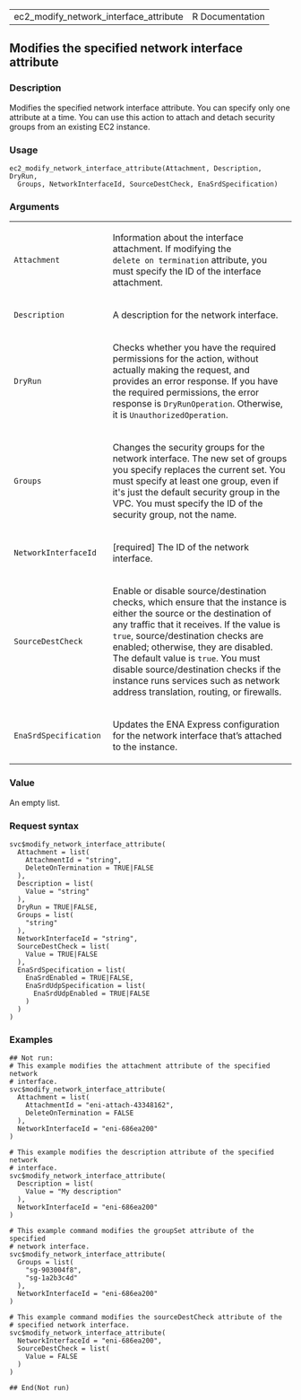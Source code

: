 <table style="width: 100%;">
<tbody>
<tr class="odd">
<td>ec2_modify_network_interface_attribute</td>
<td style="text-align: right;">R Documentation</td>
</tr>
</tbody>
</table>

## Modifies the specified network interface attribute

### Description

Modifies the specified network interface attribute. You can specify only
one attribute at a time. You can use this action to attach and detach
security groups from an existing EC2 instance.

### Usage

    ec2_modify_network_interface_attribute(Attachment, Description, DryRun,
      Groups, NetworkInterfaceId, SourceDestCheck, EnaSrdSpecification)

### Arguments

<table>
<colgroup>
<col style="width: 35%" />
<col style="width: 65%" />
</colgroup>
<tbody>
<tr class="odd">
<td><code
id="ec2_modify_network_interface_attribute_:_Attachment">Attachment</code></td>
<td><p>Information about the interface attachment. If modifying the
<code style="white-space: pre;">⁠delete on termination⁠</code> attribute,
you must specify the ID of the interface attachment.</p></td>
</tr>
<tr class="even">
<td><code
id="ec2_modify_network_interface_attribute_:_Description">Description</code></td>
<td><p>A description for the network interface.</p></td>
</tr>
<tr class="odd">
<td><code
id="ec2_modify_network_interface_attribute_:_DryRun">DryRun</code></td>
<td><p>Checks whether you have the required permissions for the action,
without actually making the request, and provides an error response. If
you have the required permissions, the error response is
<code>DryRunOperation</code>. Otherwise, it is
<code>UnauthorizedOperation</code>.</p></td>
</tr>
<tr class="even">
<td><code
id="ec2_modify_network_interface_attribute_:_Groups">Groups</code></td>
<td><p>Changes the security groups for the network interface. The new
set of groups you specify replaces the current set. You must specify at
least one group, even if it's just the default security group in the
VPC. You must specify the ID of the security group, not the
name.</p></td>
</tr>
<tr class="odd">
<td><code
id="ec2_modify_network_interface_attribute_:_NetworkInterfaceId">NetworkInterfaceId</code></td>
<td><p>[required] The ID of the network interface.</p></td>
</tr>
<tr class="even">
<td><code
id="ec2_modify_network_interface_attribute_:_SourceDestCheck">SourceDestCheck</code></td>
<td><p>Enable or disable source/destination checks, which ensure that
the instance is either the source or the destination of any traffic that
it receives. If the value is <code>true</code>, source/destination
checks are enabled; otherwise, they are disabled. The default value is
<code>true</code>. You must disable source/destination checks if the
instance runs services such as network address translation, routing, or
firewalls.</p></td>
</tr>
<tr class="odd">
<td><code
id="ec2_modify_network_interface_attribute_:_EnaSrdSpecification">EnaSrdSpecification</code></td>
<td><p>Updates the ENA Express configuration for the network interface
that’s attached to the instance.</p></td>
</tr>
</tbody>
</table>

### Value

An empty list.

### Request syntax

    svc$modify_network_interface_attribute(
      Attachment = list(
        AttachmentId = "string",
        DeleteOnTermination = TRUE|FALSE
      ),
      Description = list(
        Value = "string"
      ),
      DryRun = TRUE|FALSE,
      Groups = list(
        "string"
      ),
      NetworkInterfaceId = "string",
      SourceDestCheck = list(
        Value = TRUE|FALSE
      ),
      EnaSrdSpecification = list(
        EnaSrdEnabled = TRUE|FALSE,
        EnaSrdUdpSpecification = list(
          EnaSrdUdpEnabled = TRUE|FALSE
        )
      )
    )

### Examples

    ## Not run: 
    # This example modifies the attachment attribute of the specified network
    # interface.
    svc$modify_network_interface_attribute(
      Attachment = list(
        AttachmentId = "eni-attach-43348162",
        DeleteOnTermination = FALSE
      ),
      NetworkInterfaceId = "eni-686ea200"
    )

    # This example modifies the description attribute of the specified network
    # interface.
    svc$modify_network_interface_attribute(
      Description = list(
        Value = "My description"
      ),
      NetworkInterfaceId = "eni-686ea200"
    )

    # This example command modifies the groupSet attribute of the specified
    # network interface.
    svc$modify_network_interface_attribute(
      Groups = list(
        "sg-903004f8",
        "sg-1a2b3c4d"
      ),
      NetworkInterfaceId = "eni-686ea200"
    )

    # This example command modifies the sourceDestCheck attribute of the
    # specified network interface.
    svc$modify_network_interface_attribute(
      NetworkInterfaceId = "eni-686ea200",
      SourceDestCheck = list(
        Value = FALSE
      )
    )

    ## End(Not run)
